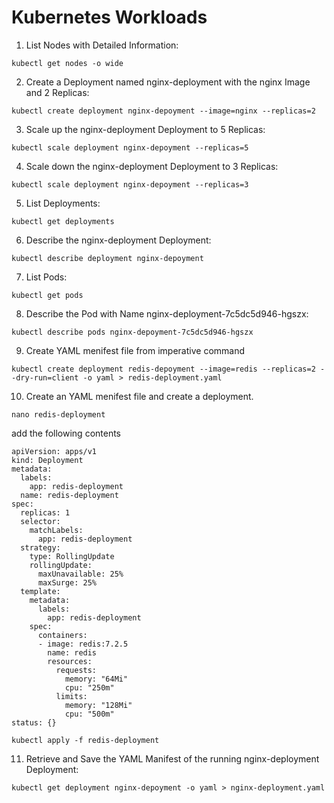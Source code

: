 # Kubernetes Workloads

1. List Nodes with Detailed Information:
```
kubectl get nodes -o wide
```

2. Create a Deployment named nginx-deployment with the nginx Image and 2 Replicas:
```
kubectl create deployment nginx-depoyment --image=nginx --replicas=2
```

3. Scale up the nginx-deployment Deployment to 5 Replicas:
```
kubectl scale deployment nginx-depoyment --replicas=5
```

4. Scale down the nginx-deployment Deployment to 3 Replicas:
```
kubectl scale deployment nginx-depoyment --replicas=3
```

5. List Deployments:
```
kubectl get deployments
```

6. Describe the nginx-deployment Deployment:
```
kubectl describe deployment nginx-depoyment
```

7. List Pods:
```
kubectl get pods
```

8. Describe the Pod with Name nginx-deployment-7c5dc5d946-hgszx:
```
kubectl describe pods nginx-depoyment-7c5dc5d946-hgszx
```

9. Create YAML menifest file from imperative command
```
kubectl create deployment redis-depoyment --image=redis --replicas=2 --dry-run=client -o yaml > redis-deployment.yaml
```

10. Create an YAML menifest file and create a deployment.   

```
nano redis-deployment 
```
add the following contents
```
apiVersion: apps/v1
kind: Deployment
metadata:
  labels:
    app: redis-deployment
  name: redis-deployment
spec:
  replicas: 1
  selector:
    matchLabels:
      app: redis-deployment
  strategy:
    type: RollingUpdate
    rollingUpdate:
      maxUnavailable: 25%
      maxSurge: 25%
  template:
    metadata:
      labels:
        app: redis-deployment
    spec:
      containers:
      - image: redis:7.2.5
        name: redis
        resources:
          requests:
            memory: "64Mi"
            cpu: "250m"
          limits:
            memory: "128Mi"
            cpu: "500m"
status: {}

```
```
kubectl apply -f redis-deployment
```

11. Retrieve and Save the YAML Manifest of the running nginx-deployment Deployment:
```
kubectl get deployment nginx-depoyment -o yaml > nginx-deployment.yaml
```

